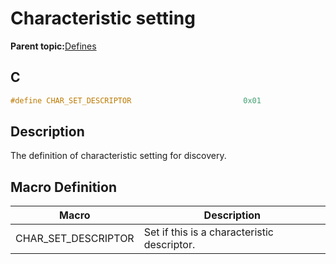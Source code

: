 # Characteristic setting

**Parent topic:**[Defines](GUID-6E358623-718A-4EF1-A0DA-56291E9C356B.md)

## C

```c
#define CHAR_SET_DESCRIPTOR                         0x01
```

## Description

The definition of characteristic setting for discovery.

## Macro Definition

|Macro|Description|
|-----|-----------|
|CHAR\_SET\_DESCRIPTOR|Set if this is a characteristic descriptor.|

